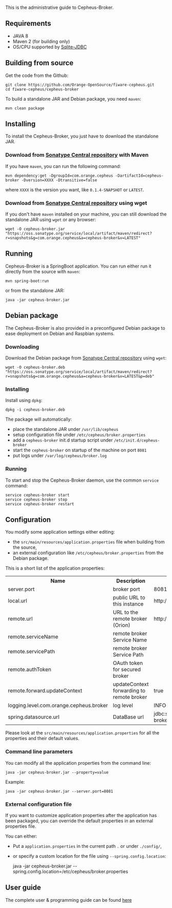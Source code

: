 This is the administrative guide to Cepheus-Broker.

## Requirements

* JAVA 8
* Maven 2 (for building only)
* OS/CPU supported by [Sqlite-JDBC](https://github.com/xerial/sqlite-jdbc)

## Building from source

Get the code from the Github:

    git clone https://github.com/Orange-OpenSource/fiware-cepheus.git
    cd fiware-cepheus/cepheus-broker

To build a standalone JAR and Debian package, you need `maven`:

    mvn clean package

## Installing

To install the Cepheus-Broker, you just have to download the standalone JAR.

### Download from [Sonatype Central repository](http://central.sonatype.org/) with Maven

If you have `maven`, you can run the following command:

    mvn dependency:get -DgroupId=com.orange.cepheus -DartifactId=cepheus-broker -Dversion=XXXX -Dtransitive=false

where `XXXX` is the version you want, like `0.1.4-SNAPSHOT` or `LATEST`.

### Download from [Sonatype Central repository](http://central.sonatype.org/) using wget

If you don't have `maven` installed on your machine, you can still download the standalone JAR using `wget` or any browser:

    wget -O cepheus-broker.jar "https://oss.sonatype.org/service/local/artifact/maven/redirect?r=snapshots&g=com.orange.cepheus&a=cepheus-broker&v=LATEST"

## Running

Cepheus-Broker is a SpringBoot application. You can run either run it directly from the source with `maven`:

    mvn spring-boot:run

or from the standalone JAR:

    java -jar cepheus-broker.jar

## Debian package

The Cepheus-Broker is also provided in a preconfigured Debian package to ease deployment on Debian and Raspbian systems.

### Downloading

Download the Debian package from [Sonatype Central repository](http://central.sonatype.org/) using `wget`:

    wget -O cepheus-broker.deb "https://oss.sonatype.org/service/local/artifact/maven/redirect?r=snapshots&g=com.orange.cepheus&a=cepheus-broker&v=LATEST&p=deb"

### Installing

Install using `dpkg`:

    dpkg -i cepheus-broker.deb

The package will automatically:

- place the standalone JAR under `/usr/lib/cepheus`
- setup configuration file under `/etc/cepheus/broker.properties`
- add a `cepheus-broker` init.d startup script under `/etc/init.d/cepheus-broker`
- start the `cepheus-broker` on startup of the machine on port `8081`
- put logs under `/var/log/cepheus/broker.log`

### Running

To start and stop the Cepheus-Broker daemon, use the common `service` command:

    service cepheus-broker start
    service cepheus-broker stop
    service cepheus-broker restart

## Configuration

You modify some application settings either editing:

- the `src/main/resources/application.properties` file when building from the source,
- an external configuration like `/etc/cepheus/broker.properties` from the Debian package.

This is a short list of the application properties:

<table>
    <tr><th>Name</th><th>Description</th><th>Default Value</th></tr>
    <tr><td>server.port</td><td>broker port</td><td>8081</td></tr>
    <tr><td>local.url</td><td>public URL to this instance</td><td>http://localhost:8081</td></tr>
    <tr><td>remote.url</td><td>URL to the remote broker (Orion)</td><td>http://localhost:8082</td></tr>
    <tr><td>remote.serviceName</td><td>remote broker Service Name</td><td></td></tr>
    <tr><td>remote.servicePath</td><td>remote broker Service Path</td><td></td></tr>
    <tr><td>remote.authToken</td><td>OAuth token for secured broker</td><td></td></tr>
    <tr><td>remote.forward.updateContext</td><td>updateContext forwarding to remote broker</td><td>true</td></tr>
    <tr><td>logging.level.com.orange.cepheus.broker</td><td>log level</td><td>INFO</td></tr>
    <tr><td>spring.datasource.url</td><td>DataBase url</td><td>jdbc:sqlite:${java.io.tmpdir:-/tmp}/cepheus-broker.db</td></tr>
</table>


Please look at the `src/main/resources/application.properties` for all the properties and their default values.

### Command line parameters

You can modify all the application properties from the command line:

    java -jar cepheus-broker.jar --property=value

Example:

    java -jar cepheus-broker.jar --server.port=8081

### External configuration file

If you want to customize application properties after the application has been packaged,
you can override the default properties in an external properties file.

You can either:

- Put a `application.properties` in the current path `.` or under `./config/`,
- or specify a custom location for the file using `--spring.config.location`:


    java -jar cepheus-broker.jar --spring.config.location=/etc/cepheus/broker.properties

## User guide

The complete user & programming guide can be found [here](../index.md)
